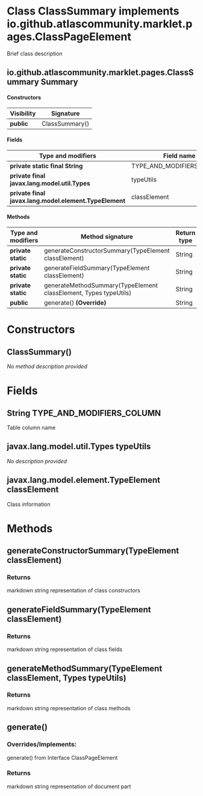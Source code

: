 Class ClassSummary implements io.github.atlascommunity.marklet.pages.ClassPageElement
=====================================================================================
Brief class description

io.github.atlascommunity.marklet.pages.ClassSummary Summary
-------
#### Constructors
| Visibility | Signature      |
| ---------- | -------------- |
| **public** | ClassSummary() |
#### Fields
| Type and modifiers                                     | Field name                |
| ------------------------------------------------------ | ------------------------- |
| **private static final String**                        | TYPE_AND_MODIFIERS_COLUMN |
| **private final javax.lang.model.util.Types**          | typeUtils                 |
| **private final javax.lang.model.element.TypeElement** | classElement              |
#### Methods
| Type and modifiers | Method signature                                                 | Return type |
| ------------------ | ---------------------------------------------------------------- | ----------- |
| **private static** | generateConstructorSummary(TypeElement classElement)             | String      |
| **private static** | generateFieldSummary(TypeElement classElement)                   | String      |
| **private static** | generateMethodSummary(TypeElement classElement, Types typeUtils) | String      |
| **public**         | generate() **(Override)**                                        | String      |

Constructors
============
ClassSummary()
--------------
*No method description provided*



Fields
======
String TYPE_AND_MODIFIERS_COLUMN
------------------------------------------
Table column name


javax.lang.model.util.Types typeUtils
-------------------------------------
*No description provided*


javax.lang.model.element.TypeElement classElement
-------------------------------------------------
Class information



Methods
=======
generateConstructorSummary(TypeElement classElement)
----------------------------------------------------


### Returns

markdown string representation of class constructors


generateFieldSummary(TypeElement classElement)
----------------------------------------------


### Returns

markdown string representation of class fields


generateMethodSummary(TypeElement classElement, Types typeUtils)
----------------------------------------------------------------


### Returns

markdown string representation of class methods


generate()
----------
### Overrides/Implements:
generate() from Interface ClassPageElement



### Returns

markdown string representation of document part



